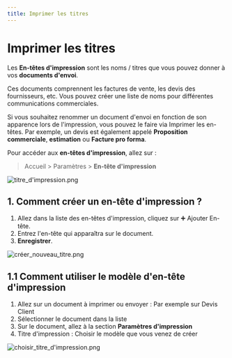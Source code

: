 ```yaml
---
title: Imprimer les titres
---
```


# Imprimer les titres
Les **En-têtes d'impression** sont les noms / titres que vous pouvez donner à vos **documents d'envoi**.

Ces documents comprennent les factures de vente, les devis des fournisseurs, etc. Vous pouvez créer une liste de noms pour différentes communications commerciales.

Si vous souhaitez renommer un document d'envoi en fonction de son apparence lors de l'impression, vous pouvez le faire via Imprimer les en-têtes. Par exemple, un devis est également appelé **Proposition commerciale**, **estimation** ou **Facture pro forma**.

Pour accéder aux **en-têtes d'impression**, allez sur :

> Accueil > Paramètres > **En-tête d'impression**

![titre_d'impression.png](/setup/print/titre_d'impression.png)

## 1. Comment créer un en-tête d'impression ?

1. Allez dans la liste des en-têtes d'impression, cliquez sur :heavy_plus_sign: Ajouter En-tête.
2. Entrez l'en-tête qui apparaîtra sur le document.
3. **Enregistrer**.

![créer_nouveau_titre.png](/setup/print/créer_nouveau_titre.png)

## 1.1 Comment utiliser le modèle d'en-tête d'impression

1. Allez sur un document à imprimer ou envoyer : Par exemple sur Devis Client
2. Sélectionner le document dans la liste
3. Sur le document, allez à la section **Paramètres d'impression**
4. Titre d'impression : Choisir le modèle que vous venez de créer

![choisir_titre_d'impression.png](/setup/print/choisir_titre_d'impression.png)
